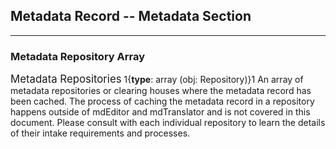 ## Metadata Record -- Metadata Section
---

### Metadata Repository Array

<span class="md-panel" style="font-size: larger">Metadata Repositories</span> 1{**type**: array (obj: <span class="md-panel">Repository</span>)}1  An array of metadata repositories or clearing houses where the metadata record has been cached.  The process of caching the metadata record in a repository happens outside of mdEditor and mdTranslator and is not covered in this document.  Please consult with each individual repository to learn the details of their intake requirements and processes.  
